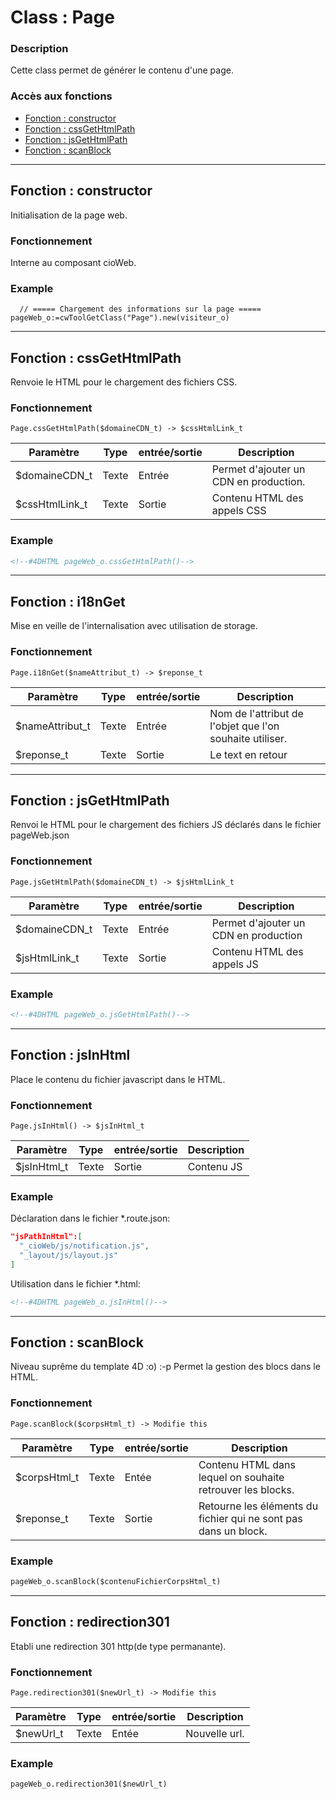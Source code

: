 ﻿<!-- Type your summary here -->
# Class : Page

### Description
Cette class permet de générer le contenu d'une page.

### Accès aux fonctions
* [Fonction : constructor](#fonction--constructor)
* [Fonction : cssGetHtmlPath](#fonction--cssGetHtmlPath)
* [Fonction : jsGetHtmlPath](#fonction--jsGetHtmlPath)
* [Fonction : scanBlock](#fonction--scanBlock)

--------------------------------------------------------------------------------

## Fonction : constructor
Initialisation de la page web.

### Fonctionnement
Interne au composant cioWeb.

### Example
```4d
  // ===== Chargement des informations sur la page =====
pageWeb_o:=cwToolGetClass("Page").new(visiteur_o)
```

--------------------------------------------------------------------------------

## Fonction : cssGetHtmlPath
Renvoie le HTML pour le chargement des fichiers CSS.

### Fonctionnement
```4d
Page.cssGetHtmlPath($domaineCDN_t) -> $cssHtmlLink_t
```

| Paramètre      | Type       | entrée/sortie | Description |
| -------------- | ---------- | ------------- | ----------- |
| $domaineCDN_t  | Texte      | Entrée        | Permet d'ajouter un CDN en production. |
| $cssHtmlLink_t | Texte      | Sortie        | Contenu HTML des appels CSS |


### Example
```html
<!--#4DHTML pageWeb_o.cssGetHtmlPath()-->
```

--------------------------------------------------------------------------------

## Fonction : i18nGet
Mise en veille de l'internalisation avec utilisation de storage.

### Fonctionnement
```4d
Page.i18nGet($nameAttribut_t) -> $reponse_t
```

| Paramètre       | Type       | entrée/sortie | Description |
| --------------- | ---------- | ------------- | ----------- |
| $nameAttribut_t | Texte      | Entrée        | Nom de l'attribut de l'objet que l'on souhaite utiliser. |
| $reponse_t      | Texte      | Sortie        | Le text en retour |

--------------------------------------------------------------------------------

## Fonction : jsGetHtmlPath
Renvoi le HTML pour le chargement des fichiers JS déclarés dans le fichier pageWeb.json

### Fonctionnement
```4d
Page.jsGetHtmlPath($domaineCDN_t) -> $jsHtmlLink_t
```

| Paramètre      | Type       | entrée/sortie | Description |
| -------------- | ---------- | ------------- | ----------- |
| $domaineCDN_t  | Texte      | Entrée        | Permet d'ajouter un CDN en production |
| $jsHtmlLink_t  | Texte      | Sortie        | Contenu HTML des appels JS |


### Example
```html
<!--#4DHTML pageWeb_o.jsGetHtmlPath()-->
```

--------------------------------------------------------------------------------

## Fonction : jsInHtml
Place le contenu du fichier javascript dans le HTML.

### Fonctionnement
```4d
Page.jsInHtml() -> $jsInHtml_t
```

| Paramètre   | Type       | entrée/sortie | Description |
| ----------- | ---------- | ------------- | ----------- |
| $jsInHtml_t | Texte      | Sortie        | Contenu JS  |


### Example

Déclaration dans le fichier *.route.json:
```json
"jsPathInHtml":[
  "_cioWeb/js/notification.js",
  "_layout/js/layout.js"
]
```

Utilisation dans le fichier *.html:
```html
<!--#4DHTML pageWeb_o.jsInHtml()-->
```

--------------------------------------------------------------------------------

## Fonction : scanBlock
Niveau suprême du template 4D :o) :-p Permet la gestion des blocs dans le HTML.

### Fonctionnement
```4d
Page.scanBlock($corpsHtml_t) -> Modifie this
```

| Paramètre    | Type       | entrée/sortie | Description |
| ------------ | ---------- | ------------- | ----------- |
| $corpsHtml_t | Texte      | Entée         | Contenu HTML dans lequel on souhaite retrouver les blocks. |
| $reponse_t   | Texte      | Sortie        | Retourne les éléments du fichier qui ne sont pas dans un block. |

### Example
```html
pageWeb_o.scanBlock($contenuFichierCorpsHtml_t)
```

--------------------------------------------------------------------------------

## Fonction : redirection301
Etabli une redirection 301 http(de type permanante).

### Fonctionnement
```4d
Page.redirection301($newUrl_t) -> Modifie this
```

| Paramètre  | Type       | entrée/sortie | Description |
| ---------- | ---------- | ------------- | ----------- |
| $newUrl_t  | Texte      | Entée         | Nouvelle url. |

### Example
```html
pageWeb_o.redirection301($newUrl_t)
```

